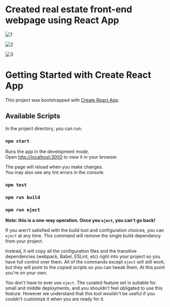 # Created real estate front-end webpage using React App


![1](https://github.com/ProjectHopper/Real_Estate_Frontend_ReactApp/assets/139052598/81851091-cc40-4d1c-88ad-6ee7c442849d)


![2](https://github.com/ProjectHopper/Real_Estate_Frontend_ReactApp/assets/139052598/50e54022-a808-44bc-9e89-4fe4f2f52458)





![3](https://github.com/ProjectHopper/Real_Estate_Frontend_ReactApp/assets/139052598/60331728-6431-4efe-bb65-041bf2bbd590)


# Getting Started with Create React App

This project was bootstrapped with [Create React App](https://github.com/facebook/create-react-app).

## Available Scripts

In the project directory, you can run:

### `npm start`

Runs the app in the development mode.\
Open [http://localhost:3000](http://localhost:3000) to view it in your browser.

The page will reload when you make changes.\
You may also see any lint errors in the console.

### `npm test`



### `npm run build`



### `npm run eject`

**Note: this is a one-way operation. Once you `eject`, you can't go back!**

If you aren't satisfied with the build tool and configuration choices, you can `eject` at any time. This command will remove the single build dependency from your project.

Instead, it will copy all the configuration files and the transitive dependencies (webpack, Babel, ESLint, etc) right into your project so you have full control over them. All of the commands except `eject` will still work, but they will point to the copied scripts so you can tweak them. At this point you're on your own.

You don't have to ever use `eject`. The curated feature set is suitable for small and middle deployments, and you shouldn't feel obligated to use this feature. However we understand that this tool wouldn't be useful if you couldn't customize it when you are ready for it.


